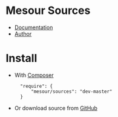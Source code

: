 # Mesour Sources

- [Documentation](http://components.mesour.com/component/sources)
- [Author](http://mesour.com)

# Install

- With [Composer](https://getcomposer.org)

        "require": {
            "mesour/sources": "dev-master"
        }

- Or download source from [GitHub](https://github.com/mesour/Sources/releases)